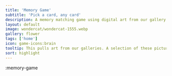 ```yaml
---
title: 'Memory Game'
subtitle: 'Pick a card, any card'
description: A memory matching game using digital art from our gallery
layout: default
image: wondercat/wondercat-1555.webp
gallery: flower
tags: ['home']
icon: game-icons:brain
tooltip: This pulls art from our galleries. A selection of these pictures are available on our redbubble. https://www.redbubble.com/people/CafePurr/shop
sort: highlight
---
```


:memory-game
